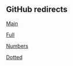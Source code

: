 ## GitHub redirects

[Main](https://mcreign187.github.io/PFam-Template-Redirects/art.html)

[Full]() 

[Numbers]()

[Dotted]()

